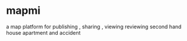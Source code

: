 # mapmi
a map platform for publishing , sharing , viewing reviewing second hand  house apartment and accident
